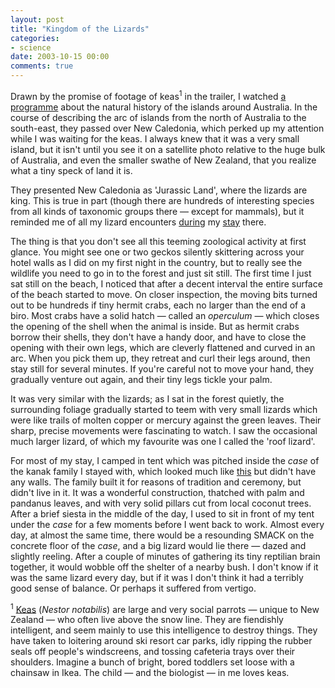 ```yaml
---
layout: post
title: "Kingdom of the Lizards"
categories:
- science
date: 2003-10-15 00:00
comments: true
---
```


<p>Drawn by the promise of footage of keas<sup>1</sup> in the trailer, I watched <a href="http://www.bbc.co.uk/nature/programmes/tv/wilddownunder/" title="Wild Down Under">a programme</a> about the natural history of the islands around Australia. In the course of describing the arc of islands from the north of Australia to the south-east, they passed over New Caledonia, which perked up my attention while I was waiting for the keas. I always knew that it was a very small island, but it isn't until you see it on a satellite photo relative to the huge bulk of Australia, and even the smaller swathe of New Zealand, that you realize what a tiny speck of land it is.</p>

<p>They presented New Caledonia as 'Jurassic Land', where the lizards are king. This is true in part (though there are hundreds of interesting species from all kinds of taxonomic groups there &mdash; except for mammals), but it reminded me of all my lizard encounters <a href="http://www.rousette.org.uk/mt-static/blog/archives/000419.html">during</a> my <a href="http://www.rousette.org.uk/mt-static/blog/archives/000330.html">stay</a> there.</p>

<p>The thing is that you don't see all this teeming zoological activity at first glance. You might see one or two geckos silently skittering across your hotel walls as I did on my first night in the country, but to really see the wildlife you need to go in to the forest and just sit still. The first time I just sat still on the beach, I noticed that after a decent interval the entire surface of the beach started to move. On closer inspection, the moving bits turned out to be hundreds if tiny hermit crabs, each no larger than the end of a biro. Most crabs have a solid hatch &mdash; called an <em>operculum</em> &mdash; which closes the opening of the shell when the animal is inside. But as hermit crabs borrow their shells, they don't have a handy door, and have to close the opening with their own legs, which are cleverly flattened and curved in an arc. When you pick them up, they retreat and curl their legs around, then stay still for several minutes. If you're careful not to move your hand, they gradually venture out again, and their tiny legs tickle your palm.</p>

<p>It was very similar with the lizards; as I sat in the forest quietly, the surrounding foliage gradually started to teem with very small lizards which were like trails of molten copper or mercury against the green leaves. Their sharp, precise movements were fascinating to watch. I saw the occasional much larger lizard, of which my favourite was one I called the 'roof lizard'.</p>

<p>For most of my stay, I camped in tent which was pitched inside the <em>case</em> of the kanak family I stayed with, which looked much like <a href="http://sg.travel.yahoo.com/guide/australasia_and_pacific/new_caledonia/image2.html" title="Picture of a case">this</a> but didn't have any walls. The family built it for reasons of tradition and ceremony, but didn't live in it. It was a wonderful construction, thatched with palm and pandanus leaves, and with very solid pillars cut from local coconut trees. After a brief siesta in the middle of the day, I used to sit in front of my tent under the <em>case</em> for a few moments before I went back to work. Almost every day, at almost the same time, there would be a resounding SMACK on the concrete floor of the <em>case</em>, and a big lizard would lie there &mdash; dazed and slightly reeling. After a couple of minutes of gathering its tiny reptilian brain together, it would wobble off the shelter of a nearby bush. I don't know if it was the same lizard every day, but if it was I don't think it had a terribly good sense of balance. Or perhaps it suffered from vertigo.</p>

<p><sup>1</sup> <a href="http://www.nzbirds.com/Kea.html">Keas</a> (<em>Nestor notabilis</em>) are large and very social parrots &mdash; unique to New Zealand &mdash; who often live above the snow line. They are fiendishly intelligent, and seem mainly to use this intelligence to destroy things. They have taken to loitering around ski resort car parks, idly ripping the rubber seals off people's windscreens, and tossing cafeteria trays over their shoulders. Imagine a bunch of bright, bored toddlers set loose with a chainsaw in Ikea. The child &mdash; and the biologist &mdash; in me loves keas.</p>
